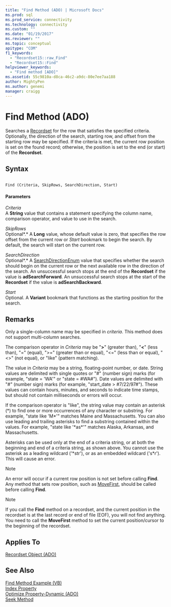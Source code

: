 ```yaml
---
title: "Find Method (ADO) | Microsoft Docs"
ms.prod: sql
ms.prod_service: connectivity
ms.technology: connectivity
ms.custom: ""
ms.date: "01/19/2017"
ms.reviewer: ""
ms.topic: conceptual
apitype: "COM"
f1_keywords: 
  - "Recordset15::raw_Find"
  - "Recordset15::Find"
helpviewer_keywords: 
  - "Find method [ADO]"
ms.assetid: 55c9810a-d8ca-46c2-a9dc-80e7ee7aa188
author: MightyPen
ms.author: genemi
manager: craigg
---
```

# Find Method (ADO)
Searches a [Recordset](../../../ado/reference/ado-api/recordset-object-ado.md) for the row that satisfies the specified criteria. Optionally, the direction of the search, starting row, and offset from the starting row may be specified. If the criteria is met, the current row position is set on the found record; otherwise, the position is set to the end (or start) of the **Recordset**.  
  
## Syntax  
  
```  
  
Find (Criteria, SkipRows, SearchDirection, Start)  
```  
  
#### Parameters  
 *Criteria*  
 A **String** value that contains a statement specifying the column name, comparison operator, and value to use in the search.  
  
 *SkipRows*  
 Optional*.* A **Long** value, whose default value is zero, that specifies the row offset from the current row or *Start* bookmark to begin the search. By default, the search will start on the current row.  
  
 *SearchDirection*  
 Optional*.* A [SearchDirectionEnum](../../../ado/reference/ado-api/searchdirectionenum.md) value that specifies whether the search should begin on the current row or the next available row in the direction of the search. An unsuccessful search stops at the end of the **Recordset** if the value is **adSearchForward**. An unsuccessful search stops at the start of the **Recordset** if the value is **adSearchBackward**.  
  
 *Start*  
 Optional. A **Variant** bookmark that functions as the starting position for the search.  
  
## Remarks  
 Only a single-column name may be specified in *criteria*. This method does not support multi-column searches.  
  
 The comparison operator in *Criteria* may be "**>**" (greater than), "**\<**" (less than), "=" (equal), ">=" (greater than or equal), "<=" (less than or equal), "<>" (not equal), or "like" (pattern matching).  
  
 The value in *Criteria* may be a string, floating-point number, or date. String values are delimited with single quotes or "#" (number sign) marks (for example, "state = 'WA'" or "state = #WA#"). Date values are delimited with "#" (number sign) marks (for example, "start_date > #7/22/97#"). These values can contain hours, minutes, and seconds to indicate time stamps, but should not contain milliseconds or errors will occur.  
  
 If the comparison operator is "like", the string value may contain an asterisk (*) to find one or more occurrences of any character or substring. For example, "state like 'M\*'" matches Maine and Massachusetts. You can also use leading and trailing asterisks to find a substring contained within the values. For example, "state like '\*as\*'" matches Alaska, Arkansas, and Massachusetts.  
  
 Asterisks can be used only at the end of a criteria string, or at both the beginning and end of a criteria string, as shown above. You cannot use the asterisk as a leading wildcard ('*str'), or as an embedded wildcard ('s\*r'). This will cause an error.  
  
> [!NOTE]
>  An error will occur if a current row position is not set before calling **Find**. Any method that sets row position, such as [MoveFirst](../../../ado/reference/ado-api/movefirst-movelast-movenext-and-moveprevious-methods-ado.md), should be called before calling **Find**.  
  
> [!NOTE]
>  If you call the **Find** method on a recordset, and the current position in the recordset is at the last record or end of file (EOF), you will not find anything. You need to call the **MoveFirst** method to set the current position/cursor to the beginning of the recordset.  
  
## Applies To  
 [Recordset Object (ADO)](../../../ado/reference/ado-api/recordset-object-ado.md)  
  
## See Also  
 [Find Method Example (VB)](../../../ado/reference/ado-api/find-method-example-vb.md)   
 [Index Property](../../../ado/reference/ado-api/index-property.md)   
 [Optimize Property-Dynamic (ADO)](../../../ado/reference/ado-api/optimize-property-dynamic-ado.md)   
 [Seek Method](../../../ado/reference/ado-api/seek-method.md)
